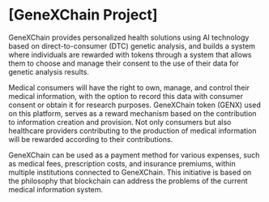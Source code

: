 # [GeneXChain Project]

GeneXChain provides personalized health solutions using AI technology based on direct-to-consumer (DTC) genetic analysis, and builds a system where individuals are rewarded with tokens through a system that allows them to choose and manage their consent to the use of their data for genetic analysis results.

Medical consumers will have the right to own, manage, and control their medical information, with the option to record this data with consumer consent or obtain it for research purposes. GeneXChain token (GENX) used on this platform, serves as a reward mechanism based on the contribution to information creation and provision. Not only consumers but also healthcare providers contributing to the production of medical information will be rewarded according to their contributions.

GeneXChain can be used as a payment method for various expenses, such as medical fees, prescription costs, and insurance premiums, within multiple institutions connected to GeneXChain. This initiative is based on the philosophy that blockchain can address the problems of the current medical information system.
